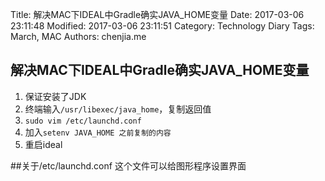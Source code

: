 Title: 解决MAC下IDEAL中Gradle确实JAVA_HOME变量
Date: 2017-03-06 23:11:48
Modified: 2017-03-06 23:11:51
Category: Technology Diary
Tags: March, MAC
Authors: chenjia.me                                                                                                                       


## 解决MAC下IDEAL中Gradle确实JAVA_HOME变量
1. 保证安装了JDK
2. 终端输入`/usr/libexec/java_home`，复制返回值
3. `sudo vim /etc/launchd.conf`
4. 加入`setenv JAVA_HOME 之前复制的内容`
5. 重启ideal

##关于/etc/launchd.conf
这个文件可以给图形程序设置界面

